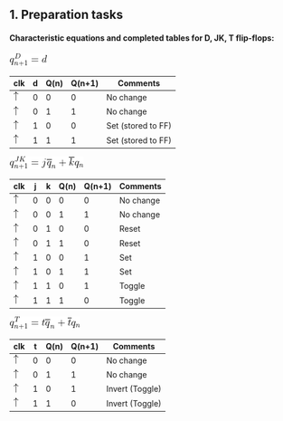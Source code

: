 ## 1. Preparation tasks

#### Characteristic equations and completed tables for D, JK, T flip-flops:

![equation](https://github.com/michalizn/Digital-electronics-1/blob/main/Labs/07-ffs/Images/CodeCogsEqn.png)

| clk   | d    | Q(n) | Q(n+1) | Comments           |
| ----- | ---- | ---- | ------ | ------------------ |
| ![up](https://github.com/michalizn/Digital-electronics-1/blob/main/Labs/07-ffs/Images/eq_uparrow.png) | 0    | 0    | 0      | No change          |
| ![up](https://github.com/michalizn/Digital-electronics-1/blob/main/Labs/07-ffs/Images/eq_uparrow.png)      | 0    | 1    | 1      | No change          |
| ![up](https://github.com/michalizn/Digital-electronics-1/blob/main/Labs/07-ffs/Images/eq_uparrow.png)      | 1    | 0    | 0      | Set (stored to FF) |
| ![up](https://github.com/michalizn/Digital-electronics-1/blob/main/Labs/07-ffs/Images/eq_uparrow.png)      | 1    | 1    | 1      | Set (stored to FF) |

![equation](https://github.com/michalizn/Digital-electronics-1/blob/main/Labs/07-ffs/Images/CodeCogsEqn1.png)

| clk  | j    | k    | Q(n) | Q(n+1) | Comments  |
| ---- | ---- | ---- | ---- | ------ | --------- |
| ![up](https://github.com/michalizn/Digital-electronics-1/blob/main/Labs/07-ffs/Images/eq_uparrow.png)     | 0    | 0    | 0    | 0      | No change |
| ![up](https://github.com/michalizn/Digital-electronics-1/blob/main/Labs/07-ffs/Images/eq_uparrow.png)     | 0    | 0    | 1    | 1      | No change |
| ![up](https://github.com/michalizn/Digital-electronics-1/blob/main/Labs/07-ffs/Images/eq_uparrow.png)     | 0    | 1    | 0    | 0      | Reset     |
| ![up](https://github.com/michalizn/Digital-electronics-1/blob/main/Labs/07-ffs/Images/eq_uparrow.png)     | 0    | 1    | 1    | 0      | Reset     |
| ![up](https://github.com/michalizn/Digital-electronics-1/blob/main/Labs/07-ffs/Images/eq_uparrow.png)     | 1    | 0    | 0    | 1      | Set       |
| ![up](https://github.com/michalizn/Digital-electronics-1/blob/main/Labs/07-ffs/Images/eq_uparrow.png)     | 1    | 0    | 1    | 1      | Set       |
| ![up](https://github.com/michalizn/Digital-electronics-1/blob/main/Labs/07-ffs/Images/eq_uparrow.png)     | 1    | 1    | 0    | 1      | Toggle    |
| ![up](https://github.com/michalizn/Digital-electronics-1/blob/main/Labs/07-ffs/Images/eq_uparrow.png)     | 1    | 1    | 1    | 0      | Toggle    |

![equation](https://github.com/michalizn/Digital-electronics-1/blob/main/Labs/07-ffs/Images/CodeCogsEqn2.png)

| clk  | t    | Q(n) | Q(n+1) | Comments        |
| ---- | ---- | ---- | ------ | --------------- |
| ![up](https://github.com/michalizn/Digital-electronics-1/blob/main/Labs/07-ffs/Images/eq_uparrow.png)     | 0    | 0    | 0      | No change       |
| ![up](https://github.com/michalizn/Digital-electronics-1/blob/main/Labs/07-ffs/Images/eq_uparrow.png)     | 0    | 1    | 1      | No change       |
| ![up](https://github.com/michalizn/Digital-electronics-1/blob/main/Labs/07-ffs/Images/eq_uparrow.png)     | 1    | 0    | 1      | Invert (Toggle) |
| ![up](https://github.com/michalizn/Digital-electronics-1/blob/main/Labs/07-ffs/Images/eq_uparrow.png)     | 1    | 1    | 0      | Invert (Toggle) |


